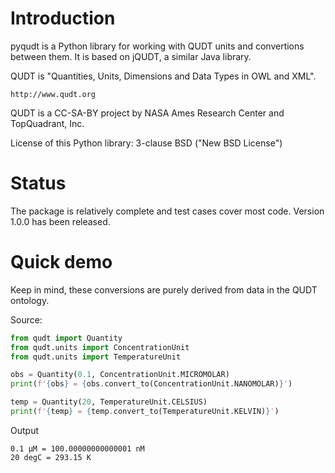 # Introduction

pyqudt is a Python library for working with QUDT units and convertions between them. It is based on jQUDT, a similar Java library.

QUDT is "Quantities, Units, Dimensions and Data Types in OWL and XML".

    http://www.qudt.org

QUDT is a CC-SA-BY project by NASA Ames Research Center and TopQuadrant, Inc.

License of this Python library: 3-clause BSD ("New BSD License")

# Status

The package is relatively complete and test cases cover most code. Version 1.0.0 has been released.

# Quick demo

Keep in mind, these conversions are purely derived from data in the QUDT ontology.

Source:

```python
from qudt import Quantity
from qudt.units import ConcentrationUnit
from qudt.units import TemperatureUnit

obs = Quantity(0.1, ConcentrationUnit.MICROMOLAR)
print(f'{obs} = {obs.convert_to(ConcentrationUnit.NANOMOLAR)}')

temp = Quantity(20, TemperatureUnit.CELSIUS)
print(f'{temp} = {temp.convert_to(TemperatureUnit.KELVIN)}')
```

Output

````
0.1 μM = 100.00000000000001 nM
20 degC = 293.15 K
````

